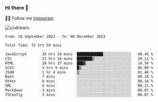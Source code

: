 ### Hi there 👋

👨‍💻 Follow me [instagram](https://instagram.com/an.grsmnko?igshid=ZDdkNTZiNTM=](https://instagram.com/an.grsmnko?igshid=ZDdkNTZiNTM=))

![codrwars](https://www.codewars.com/users/rsschool_c9af20f58c35c696/badges/micro) 

<!--START_SECTION:waka-->

```txt
From: 18 September 2023 - To: 09 December 2023

Total Time: 72 hrs 59 mins

JavaScript       35 hrs 24 mins  ████████████░░░░░░░░░░░░░   48.45 %
CSS              21 hrs 16 mins  ███████▒░░░░░░░░░░░░░░░░░   29.12 %
HTML             10 hrs 37 mins  ███▓░░░░░░░░░░░░░░░░░░░░░   14.54 %
SCSS             4 hrs 9 mins    █▒░░░░░░░░░░░░░░░░░░░░░░░   05.69 %
JSON             1 hr 4 mins     ▒░░░░░░░░░░░░░░░░░░░░░░░░   01.48 %
Bash             7 mins          ░░░░░░░░░░░░░░░░░░░░░░░░░   00.18 %
Other            6 mins          ░░░░░░░░░░░░░░░░░░░░░░░░░   00.14 %
XML              5 mins          ░░░░░░░░░░░░░░░░░░░░░░░░░   00.13 %
Markdown         3 mins          ░░░░░░░░░░░░░░░░░░░░░░░░░   00.07 %
TSConfig         3 mins          ░░░░░░░░░░░░░░░░░░░░░░░░░   00.07 %
```

<!--END_SECTION:waka-->
